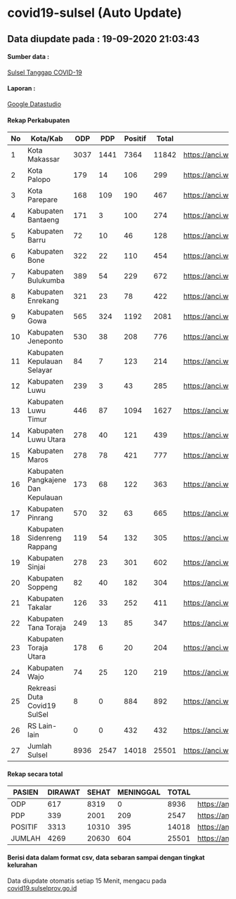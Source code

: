 
# covid19-sulsel (Auto Update)

## Data diupdate pada : 19-09-2020 21:03:43

#### Sumber data :
[Sulsel Tanggap COVID-19](https://covid19.sulselprov.go.id)

#### Laporan :
[Google Datastudio](https://datastudio.google.com/s/jythWGc1j4w)

#### Rekap Perkabupaten 
|No|Kota/Kab|ODP|PDP|Positif|Total|Link|
| --- | --- | --- | --- | --- | --- | --- |
|1|Kota Makassar|3037|1441|7364|11842|https://anci.web.id/cor/kota_makassar|
|2|Kota Palopo|179|14|106|299|https://anci.web.id/cor/kota_palopo|
|3|Kota Parepare|168|109|190|467|https://anci.web.id/cor/kota_parepare|
|4|Kabupaten Bantaeng|171|3|100|274|https://anci.web.id/cor/kabupaten_bantaeng|
|5|Kabupaten Barru|72|10|46|128|https://anci.web.id/cor/kabupaten_barru|
|6|Kabupaten Bone|322|22|110|454|https://anci.web.id/cor/kabupaten_bone|
|7|Kabupaten Bulukumba|389|54|229|672|https://anci.web.id/cor/kabupaten_bulukumba|
|8|Kabupaten Enrekang|321|23|78|422|https://anci.web.id/cor/kabupaten_enrekang|
|9|Kabupaten Gowa|565|324|1192|2081|https://anci.web.id/cor/kabupaten_gowa|
|10|Kabupaten Jeneponto|530|38|208|776|https://anci.web.id/cor/kabupaten_jeneponto|
|11|Kabupaten Kepulauan Selayar|84|7|123|214|https://anci.web.id/cor/kabupaten_kepulauan_selayar|
|12|Kabupaten Luwu|239|3|43|285|https://anci.web.id/cor/kabupaten_luwu|
|13|Kabupaten Luwu Timur|446|87|1094|1627|https://anci.web.id/cor/kabupaten_luwu_timur|
|14|Kabupaten Luwu Utara|278|40|121|439|https://anci.web.id/cor/kabupaten_luwu_utara|
|15|Kabupaten Maros|278|78|421|777|https://anci.web.id/cor/kabupaten_maros|
|16|Kabupaten Pangkajene Dan Kepulauan|173|68|122|363|https://anci.web.id/cor/kabupaten_pangkajene_dan_kepulauan|
|17|Kabupaten Pinrang|570|32|63|665|https://anci.web.id/cor/kabupaten_pinrang|
|18|Kabupaten Sidenreng Rappang|119|54|132|305|https://anci.web.id/cor/kabupaten_sidenreng_rappang|
|19|Kabupaten Sinjai|278|23|301|602|https://anci.web.id/cor/kabupaten_sinjai|
|20|Kabupaten Soppeng|82|40|182|304|https://anci.web.id/cor/kabupaten_soppeng|
|21|Kabupaten Takalar|126|33|252|411|https://anci.web.id/cor/kabupaten_takalar|
|22|Kabupaten Tana Toraja|249|13|85|347|https://anci.web.id/cor/kabupaten_tana_toraja|
|23|Kabupaten Toraja Utara|178|6|20|204|https://anci.web.id/cor/kabupaten_toraja_utara|
|24|Kabupaten Wajo|74|25|120|219|https://anci.web.id/cor/kabupaten_wajo|
|25|Rekreasi Duta Covid19 SulSel|8|0|884|892|https://anci.web.id/cor/rekreasi_duta_covid19_sulsel|
|26|RS Lain-lain|0|0|432|432|https://anci.web.id/cor/rs_lain-lain|
|27|Jumlah Sulsel|8936|2547|14018|25501|https://anci.web.id/cor/jumlah_sulsel|

#### Rekap secara total

| PASIEN | DIRAWAT | SEHAT | MENINGGAL | TOTAL | LINK |
| ---- | -------- | ---- | ---- |  ---- | ---- |
| ODP | 617 | 8319 | 0 | 8936 | https://anci.web.id/cor/odp_detail.html |
| PDP | 339 | 2001 | 209 | 2547 | https://anci.web.id/cor/pdp_detail.html |
| POSITIF | 3313 | 10310 | 395 | 14018 | https://anci.web.id/cor/positif_detail.html |
| JUMLAH | 4269 | 20630 | 604 | 25501 | https://anci.web.id/cor/jumlah_sulsel/ |

 
#### Berisi data dalam format csv, data sebaran sampai dengan tingkat kelurahan

Data diupdate otomatis setiap 15 Menit, mengacu pada [covid19.sulselprov.go.id](https://covid19.sulselprov.go.id)

